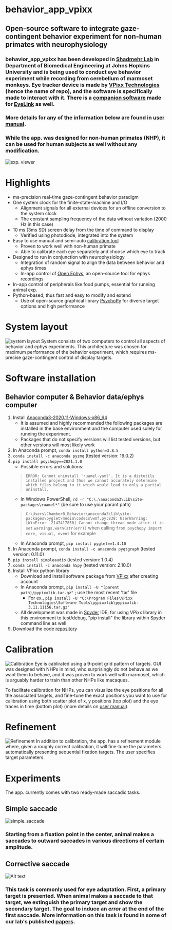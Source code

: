 # behavior_app_vpixx
## Open-source software to integrate gaze-contingent behavior experiment for non-human primates with neurophysiology
### behavior_app_vpixx has been developed in [Shadmehr Lab](http://www.shadmehrlab.org/) in Department of Biomedical Engineering at Johns Hopkins University and is being used to conduct eye behavior experiment while recording from cerebellum of marmoset monkeys. Eye tracker device is made by [VPixx Technologies](https://vpixx.com/) (hence the name of repo), and the software is specifically made to interact with it. There is a [companion software](https://github.com/jays314159/behavior_app_eyelink) made for [EyeLink](https://www.sr-research.com/eyelink-1000-plus/) as well.
### More details for any of the information below are found in [user manual](https://github.com/jays314159/behavior_app_vpixx/tree/main/doc/user_manual.pdf).
### While the app. was designed for non-human primates (NHP), it can be used for human subjects as well without any modification. 
![exp. viewer](doc/image/plot_gui.PNG)

# Highlights
- ms-precision real-time gaze-contingent behavior paradigm
- One system clock for the finite-state-machine and I/O
    - Alignment signals for all external devices for an offline conversion to the system clock
    - The constant sampling frequency of the data without variation (2000 Hz in this case)
- 10 ms (3ms SD) screen delay from the time of command to display
    - Verified using photodiode, integrated into the system
- Easy to use manual and semi-auto [calibration tool](#calibration)
    - Proven to work well with non-human primate
    - Able to calibrate each eye separately and choose which eye to track
- Designed to run in conjunction with neurophysiology
    - Integration of random signal to align the data between behavior and ephys times
    - In-app control of [Open Ephys](https://open-ephys.org/), an open-source tool for ephys recordings
- In-app control of peripherals like food pumps, essential for running animal exp.
- Python-based, thus fast and easy to modify and extend
    - Use of open-source graphical library [PsychoPy](https://psychopy.org/index.html) for diverse target options and high performance

# System layout
![system layout](doc/image/system_layout.png)
System consists of two computers to control all aspects of behavior and ephys experiments. This architecture was chosen for maximum performance of the behavior experiment, which requires ms-precise gaze-contingent control of display targets. 

# Software installation
## Behavior computer & Behavior data/ephys computer
1. Install [Anaconda3-2020.11-Windows-x86_64](https://repo.anaconda.com/archive/)
    - It is assumed and highly recommended the following packages are installed in the base environment and the computer used solely for running the experiment.
    - Packages that do not specify versions will list tested versions, but other versions will most likely work
2. In Anaconda prompt, `conda install python=3.8.5`
3. `conda install -c anaconda pyzmq` (tested version: 19.0.2)
4. `pip install psychopy==2021.1.0`
    - Possible errors and solutions:
    > `ERROR: Cannot uninstall 'ruamel-yaml'. It is a distutils installed project and thus we cannot accurately determine which files belong to it which would lead to only a partial uninstall.`
    - In Windows PowerShell, `rd -r "C:\.\anaconda3\Lib\site-packages\ruamel*"` (be sure to use your parant path)
    > `C:\Users\ChamberB_Behavior\anaconda3\lib\site-packages\pyglet\media\codecs\wmf.py:838: UserWarning: [WinError -2147417850] Cannot change thread mode after it is set` `warnings.warn(str(err))` when calling `from psychopy import core, visual, event` for example
    - In Anaconda prompt, `pip install pyglet==1.4.10`
5. In Anaconda prompt, `conda install -c anaconda pyqtgraph` (tested version: 0.11.0)
6. `pip install simpleaudio` (tested version: 1.0.4)
7. `conda install -c anaconda h5py` (tested version: 2.10.0)
8. Install VPixx python library
    - Download and install software package from [VPixx](https://vpixx.com/) after creating account
    - In Anaconda prompt, `pip install -U "(parent path)/pypixxlib.tar.gz"` ; use the most recent 'tar' file
        - For ex., `pip install -U "C:\Program Files\VPixx Technologies\Software Tools\pypixxlib\pypixxlib-3.11.11156.tar.gz"`
    - All development was made in [Spyder](https://docs.anaconda.com/free/anaconda/ide-tutorials/spyder/) IDE; for using VPixx library in this environment to test/debug, "pip install" the library within Spyder command line as well
9. Download the code [repository](https://github.com/jays314159/behavior_app_vpixx)

# Calibration
![Calibration](doc/image/calibration.png)
Eye is cablirated using a 9-point grid pattern of targets. GUI was designed with NHPs in mind, who surprisingly do not behave as we want them to behave, and it was proven to work well with marmoset, which is arguably harder to train than other NHPs like macaques. 

To facilitate calibration for NHPs, you can visualize the eye positions for all the associated targets, and fine-tune the exact positions you want to use for calibration using both scatter plot of x, y positions (top plot) and the eye traces in time (bottom plot) (more details on [user manual]()).

# Refinement
![Refinement](doc/image/refinement.png)
In addition to calibration, the app. has a refinement module where, given a roughly correct calibration, it will fine-tune the parameters automatically presenting sequential fixation targets. The user specifies target parameters.  

# Experiments
The app. currently comes with two ready-made saccadic tasks.
## Simple saccade
![simple_saccade](doc/image/simple_saccade.png)
### Starting from a fixation point in the center, animal makes a saccades to outward saccades in various directions of certain amplitude. 

## Corrective saccade
![Alt text](doc/image/corr_sac.png)
### This task is commonly used for eye adaptation. First, a primary target is presented. When animal makes a saccade to that target, we extinguish the primary target and show the secondary target. The goal to induce an *error* at the end of the first saccade. More information on this task is found in some of our lab's published [papers](https://www.shadmehrlab.org/publications).
